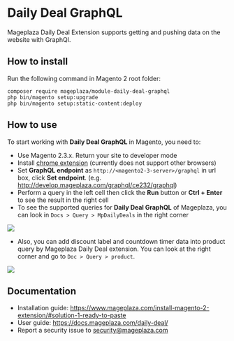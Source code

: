 # Daily Deal GraphQL

Mageplaza Daily Deal Extension supports getting and pushing data on the website with GraphQl.

## How to install

Run the following command in Magento 2 root folder:

```
composer require mageplaza/module-daily-deal-graphql
php bin/magento setup:upgrade
php bin/magento setup:static-content:deploy
```

## How to use

To start working with **Daily Deal GraphQL** in Magento, you need to:

- Use Magento 2.3.x. Return your site to developer mode
- Install [chrome extension](https://chrome.google.com/webstore/detail/chromeiql/fkkiamalmpiidkljmicmjfbieiclmeij?hl=en) (currently does not support other browsers)
- Set **GraphQL endpoint** as `http://<magento2-3-server>/graphql` in url box, click **Set endpoint**. (e.g. http://develop.mageplaza.com/graphql/ce232/graphql)
- Perform a query in the left cell then click the **Run** button or **Ctrl + Enter** to see the result in the right cell
- To see the supported queries for **Daily Deal GraphQL** of Mageplaza, you can look in `Docs > Query > MpDailyDeals` in the right corner

![](https://i.imgur.com/rjNCvSi.png)

- Also, you can add discount label and countdown timer data into product query by Mageplaza Daily Deal extension. You can look at the right corner and go to `Doc > Query > product`.

![](https://i.imgur.com/M6vrkHl.png)

## Documentation

- Installation guide: https://www.mageplaza.com/install-magento-2-extension/#solution-1-ready-to-paste
- User guide: https://docs.mageplaza.com/daily-deal/
- Report a security issue to security@mageplaza.com
